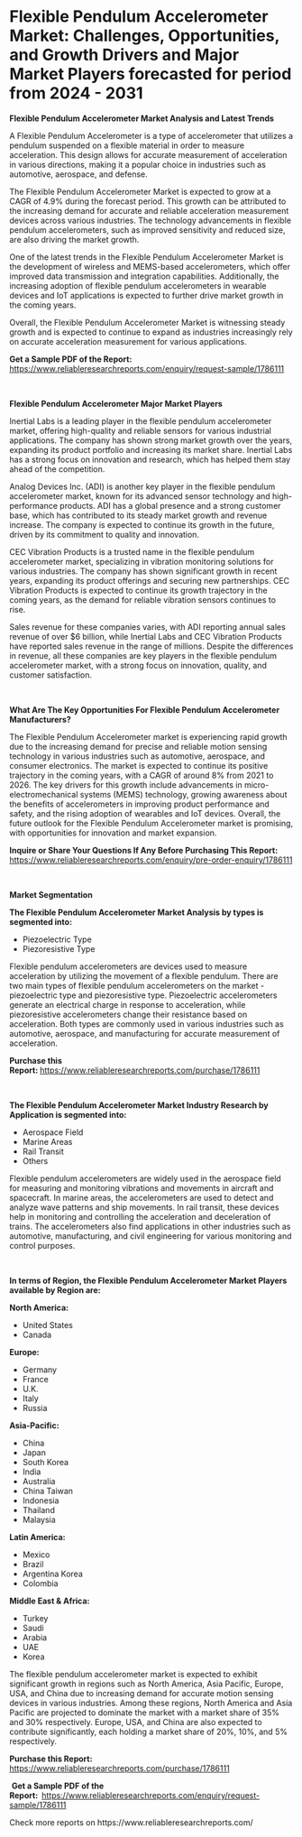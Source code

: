 <p><h1>Flexible Pendulum Accelerometer Market: Challenges, Opportunities, and Growth Drivers and Major Market Players forecasted for period from 2024 - 2031</h1></p><p><strong>Flexible Pendulum Accelerometer Market Analysis and Latest Trends</strong></p>
<p><p>A Flexible Pendulum Accelerometer is a type of accelerometer that utilizes a pendulum suspended on a flexible material in order to measure acceleration. This design allows for accurate measurement of acceleration in various directions, making it a popular choice in industries such as automotive, aerospace, and defense.</p><p>The Flexible Pendulum Accelerometer Market is expected to grow at a CAGR of 4.9% during the forecast period. This growth can be attributed to the increasing demand for accurate and reliable acceleration measurement devices across various industries. The technology advancements in flexible pendulum accelerometers, such as improved sensitivity and reduced size, are also driving the market growth.</p><p>One of the latest trends in the Flexible Pendulum Accelerometer Market is the development of wireless and MEMS-based accelerometers, which offer improved data transmission and integration capabilities. Additionally, the increasing adoption of flexible pendulum accelerometers in wearable devices and IoT applications is expected to further drive market growth in the coming years.</p><p>Overall, the Flexible Pendulum Accelerometer Market is witnessing steady growth and is expected to continue to expand as industries increasingly rely on accurate acceleration measurement for various applications.</p></p>
<p><strong>Get a Sample PDF of the Report:&nbsp;</strong> <a href="https://www.reliableresearchreports.com/enquiry/request-sample/1786111">https://www.reliableresearchreports.com/enquiry/request-sample/1786111</a></p>
<p>&nbsp;</p>
<p><strong>Flexible Pendulum Accelerometer Major Market Players</strong></p>
<p><p>Inertial Labs is a leading player in the flexible pendulum accelerometer market, offering high-quality and reliable sensors for various industrial applications. The company has shown strong market growth over the years, expanding its product portfolio and increasing its market share. Inertial Labs has a strong focus on innovation and research, which has helped them stay ahead of the competition.</p><p>Analog Devices Inc. (ADI) is another key player in the flexible pendulum accelerometer market, known for its advanced sensor technology and high-performance products. ADI has a global presence and a strong customer base, which has contributed to its steady market growth and revenue increase. The company is expected to continue its growth in the future, driven by its commitment to quality and innovation.</p><p>CEC Vibration Products is a trusted name in the flexible pendulum accelerometer market, specializing in vibration monitoring solutions for various industries. The company has shown significant growth in recent years, expanding its product offerings and securing new partnerships. CEC Vibration Products is expected to continue its growth trajectory in the coming years, as the demand for reliable vibration sensors continues to rise.</p><p>Sales revenue for these companies varies, with ADI reporting annual sales revenue of over $6 billion, while Inertial Labs and CEC Vibration Products have reported sales revenue in the range of millions. Despite the differences in revenue, all these companies are key players in the flexible pendulum accelerometer market, with a strong focus on innovation, quality, and customer satisfaction.</p></p>
<p>&nbsp;</p>
<p><strong>What Are The Key Opportunities For Flexible Pendulum Accelerometer Manufacturers?</strong></p>
<p><p>The Flexible Pendulum Accelerometer market is experiencing rapid growth due to the increasing demand for precise and reliable motion sensing technology in various industries such as automotive, aerospace, and consumer electronics. The market is expected to continue its positive trajectory in the coming years, with a CAGR of around 8% from 2021 to 2026. The key drivers for this growth include advancements in micro-electromechanical systems (MEMS) technology, growing awareness about the benefits of accelerometers in improving product performance and safety, and the rising adoption of wearables and IoT devices. Overall, the future outlook for the Flexible Pendulum Accelerometer market is promising, with opportunities for innovation and market expansion.</p></p>
<p><strong>Inquire or Share Your Questions If Any Before Purchasing This Report:</strong> <a href="https://www.reliableresearchreports.com/enquiry/pre-order-enquiry/1786111">https://www.reliableresearchreports.com/enquiry/pre-order-enquiry/1786111</a></p>
<p>&nbsp;</p>
<p><strong>Market Segmentation</strong></p>
<p><strong>The Flexible Pendulum Accelerometer Market Analysis by types is segmented into:</strong></p>
<p><ul><li>Piezoelectric Type</li><li>Piezoresistive Type</li></ul></p>
<p><p>Flexible pendulum accelerometers are devices used to measure acceleration by utilizing the movement of a flexible pendulum. There are two main types of flexible pendulum accelerometers on the market - piezoelectric type and piezoresistive type. Piezoelectric accelerometers generate an electrical charge in response to acceleration, while piezoresistive accelerometers change their resistance based on acceleration. Both types are commonly used in various industries such as automotive, aerospace, and manufacturing for accurate measurement of acceleration.</p></p>
<p><strong>Purchase this Report:&nbsp;</strong><a href="https://www.reliableresearchreports.com/purchase/1786111">https://www.reliableresearchreports.com/purchase/1786111</a></p>
<p>&nbsp;</p>
<p><strong>The Flexible Pendulum Accelerometer Market Industry Research by Application is segmented into:</strong></p>
<p><ul><li>Aerospace Field</li><li>Marine Areas</li><li>Rail Transit</li><li>Others</li></ul></p>
<p><p>Flexible pendulum accelerometers are widely used in the aerospace field for measuring and monitoring vibrations and movements in aircraft and spacecraft. In marine areas, the accelerometers are used to detect and analyze wave patterns and ship movements. In rail transit, these devices help in monitoring and controlling the acceleration and deceleration of trains. The accelerometers also find applications in other industries such as automotive, manufacturing, and civil engineering for various monitoring and control purposes.</p></p>
<p>&nbsp;</p>
<p><strong>In terms of Region, the Flexible Pendulum Accelerometer Market Players available by Region are:</strong></p>
<p>
    <p> <strong> North America: </strong>
        <ul>
            <li>United States</li>
            <li>Canada</li>
        </ul>
        </p> 
    <p> <strong> Europe: </strong>
        <ul>
            <li>Germany</li>
            <li>France</li>
            <li>U.K.</li>
            <li>Italy</li>
            <li>Russia</li>
        </ul>
        </p> 
    <p> <strong> Asia-Pacific: </strong>
        <ul>
            <li>China</li>
            <li>Japan</li>
            <li>South Korea</li>
            <li>India</li>
            <li>Australia</li>
            <li>China Taiwan</li>
            <li>Indonesia</li>
            <li>Thailand</li>
            <li>Malaysia</li>
        </ul>
        </p> 
    <p> <strong> Latin America: </strong>
        <ul>
            <li>Mexico</li>
            <li>Brazil</li>
            <li>Argentina Korea</li>
            <li>Colombia</li>
        </ul>
        </p> 
    <p> <strong> Middle East & Africa: </strong>
        <ul>
            <li>Turkey</li>
            <li>Saudi</li>
            <li>Arabia</li>
            <li>UAE</li>
            <li>Korea</li>
        </ul>
    </p>
    </p>
<p><p>The flexible pendulum accelerometer market is expected to exhibit significant growth in regions such as North America, Asia Pacific, Europe, USA, and China due to increasing demand for accurate motion sensing devices in various industries. Among these regions, North America and Asia Pacific are projected to dominate the market with a market share of 35% and 30% respectively. Europe, USA, and China are also expected to contribute significantly, each holding a market share of 20%, 10%, and 5% respectively.</p></p>
<p><strong>Purchase this Report: </strong><a href="https://www.reliableresearchreports.com/purchase/1786111">https://www.reliableresearchreports.com/purchase/1786111</a></p>
<p>&nbsp;<strong>Get a Sample PDF of the Report:&nbsp;&nbsp;</strong><a href="https://www.reliableresearchreports.com/enquiry/request-sample/1786111">https://www.reliableresearchreports.com/enquiry/request-sample/1786111</a></p>
<p><strong></strong></p>
<p>Check more reports on https://www.reliableresearchreports.com/</p>